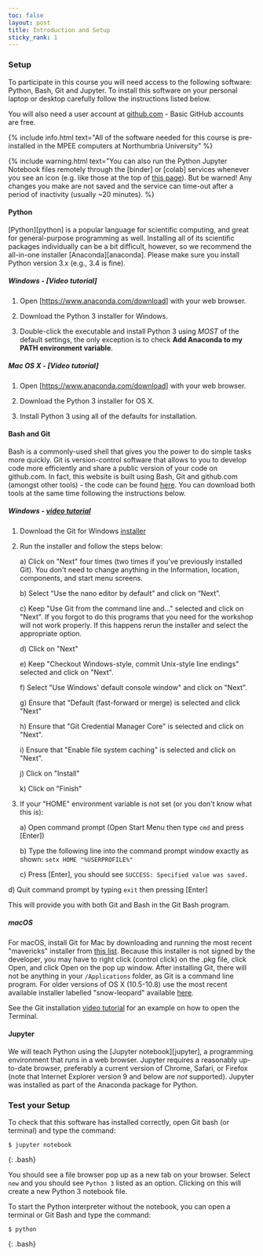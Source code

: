 ```yaml
---
toc: false
layout: post
title: Introduction and Setup
sticky_rank: 1
---
```


### Setup
  
To participate in this course you will need access to the following software: Python, Bash, Git and Jupyter.
To install this software on your personal laptop or desktop carefully follow the instructions listed below. 

You will also need a user account at [github.com](https://github.com) - Basic GitHub accounts are free.

{% include info.html text="All of the software needed for this course is pre-installed in the MPEE computers at Northumbria University" %}

{% include warning.html text="You can also run the Python Jupyter Notebook files remotely through the [binder] or [colab] services whenever you see an icon (e.g. like those at the top of [this page]()). But be warned! Any changes you make are not saved and the service can time-out after a period of inactivity (usually ~20 minutes). %}

#### Python 

[Python][python] is a popular language for scientific computing, and great for
general-purpose programming as well. Installing all of its scientific packages
individually can be a bit difficult, however, so we recommend the all-in-one
installer [Anaconda][anaconda].
Please make sure you install Python
version 3.x (e.g., 3.4 is fine). 

##### Windows - [Video tutorial]

1. Open [https://www.anaconda.com/download]
   with your web browser.

2. Download the Python 3 installer for Windows.

3. Double-click the executable and install Python 3 using _MOST_ of the
   default settings, the only exception is to check **Add Anaconda to my PATH environment variable**.

##### Mac OS X - [Video tutorial]

1. Open [https://www.anaconda.com/download]
   with your web browser.

2. Download the Python 3 installer for OS X.

3. Install Python 3 using all of the defaults for installation.
        
#### Bash and Git

Bash is a commonly-used shell that gives you the power to do simple tasks more quickly.
Git is version-control software that allows to you to develop code more efficiently and share a public version of your code on github.com. 
In fact, this website is built using Bash, Git and github.com (amongst other tools) - the code can be found [here]().
You can download both tools at the same time following the instructions below.

#####  Windows - [video tutorial](https://www.youtube.com/watch?v=339AEqk9c-8)

1. Download the Git for Windows [installer](https://git-for-windows.github.io/)

2. Run the installer and follow the steps below:
    
    a) Click on "Next" four times (two times if you've previously
                installed Git).  You don't need to change anything
                in the Information, location, components, and start menu screens.
 
    b) Select “Use the nano editor by default” and click on “Next”.

    c) Keep "Use Git from the command line and..." selected and click on "Next".
                If you forgot to do this programs that you need for the workshop will not work properly.
                If this happens rerun the installer and select the appropriate option.
                
    d) Click on "Next"
    
    e) Keep "Checkout Windows-style, commit Unix-style line endings" selected and click on "Next".

    f) Select "Use Windows' default console window" and click on "Next".
    
    g) Ensure that "Default (fast-forward or merge) is selected and click "Next"

    h) Ensure that "Git Credential Manager Core" is selected and click on "Next".

    i) Ensure that "Enable file system caching" is selected and click on "Next". 
    
    j) Click on "Install"
    
    k) Click on "Finish"

3. If your "HOME" environment variable is not set (or you don't know what this is):

   a) Open command prompt (Open Start Menu then type <code>cmd</code> and press [Enter])

   b) Type the following line into the command prompt window exactly as shown:
     `setx HOME "%USERPROFILE%"`

   c) Press [Enter], you should see `SUCCESS: Specified value was saved.`
  
  d) Quit command prompt by typing `exit` then pressing [Enter]

This will provide you with both Git and Bash in the Git Bash program.

##### macOS

For macOS, install Git for Mac by downloading and running the most recent "mavericks" installer from [this list](https://sourceforge.net/projects/git-osx-installer/files/). Because this installer is not signed by the developer, you may have to right click (control click) on the .pkg file, click Open, and click Open on the pop up window. After installing Git, there will not be anything in your `/Applications` folder, as Git is a command line program. For older versions of OS X (10.5-10.8) use the most recent available installer labelled "snow-leopard" available [here](). 
       
See the Git installation <a href="https://www.youtube.com/watch?v=9LQhwETCdwY ">video tutorial</a>
        for an example on how to open the Terminal.

#### Jupyter

We will teach Python using the [Jupyter notebook][jupyter], a 
programming environment that runs in a web browser. Jupyter requires a reasonably 
up-to-date browser, preferably a current version of Chrome, Safari, or Firefox 
(note that Internet Explorer version 9 and below are *not* supported). Jupyter was installed as part of the Anaconda package for Python.

### Test your Setup

To check that this software has installed correctly, open Git bash (or terminal) and type the command:

~~~
$ jupyter notebook
~~~
{: .bash}

You should see a file browser pop up as a new tab on your browser. Select `new` and you should see `Python 3` listed as an option. Clicking on this will create a new Python 3 notebook file.

To start the Python interpreter without the notebook, you can open a terminal 
or Git Bash and type the command:

~~~
$ python
~~~
{: .bash}
